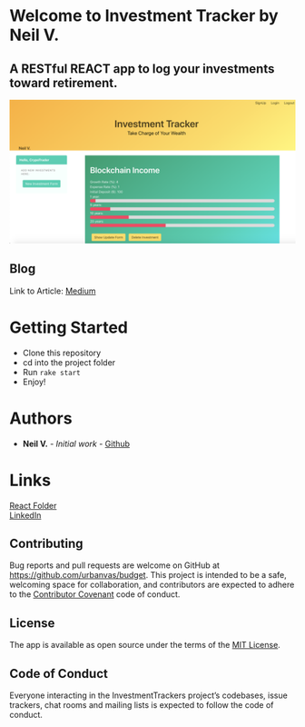 # Welcome to Investment Tracker by Neil V. 
## A RESTful REACT app to log your investments toward retirement.

![Homepage](lib/assets/index.png)

## Blog

Link to Article:
[Medium](https://medium.com/@neilvseejoor/destructuring-with-objects-and-arrays-afb9540a5460)

# Getting Started
* Clone this repository
* cd into the project folder
* Run
`rake start`
* Enjoy!

# Authors
* **Neil V.** - *Initial work* - [Github](https://github.com/urbanvas)

# Links

[React Folder](https://github.com/urbanvas/budget/tree/master/frontend)  
[LinkedIn](https://www.linkedin.com/in/neilvseejoor/)

## Contributing

Bug reports and pull requests are welcome on GitHub at https://github.com/urbanvas/budget. This project is intended to be a safe, welcoming space for collaboration, and contributors are expected to adhere to the [Contributor Covenant](http://contributor-covenant.org) code of conduct.

## License

The app is available as open source under the terms of the [MIT License](https://opensource.org/licenses/MIT).

## Code of Conduct

Everyone interacting in the InvestmentTrackers project’s codebases, issue trackers, chat rooms and mailing lists is expected to follow the code of conduct.
